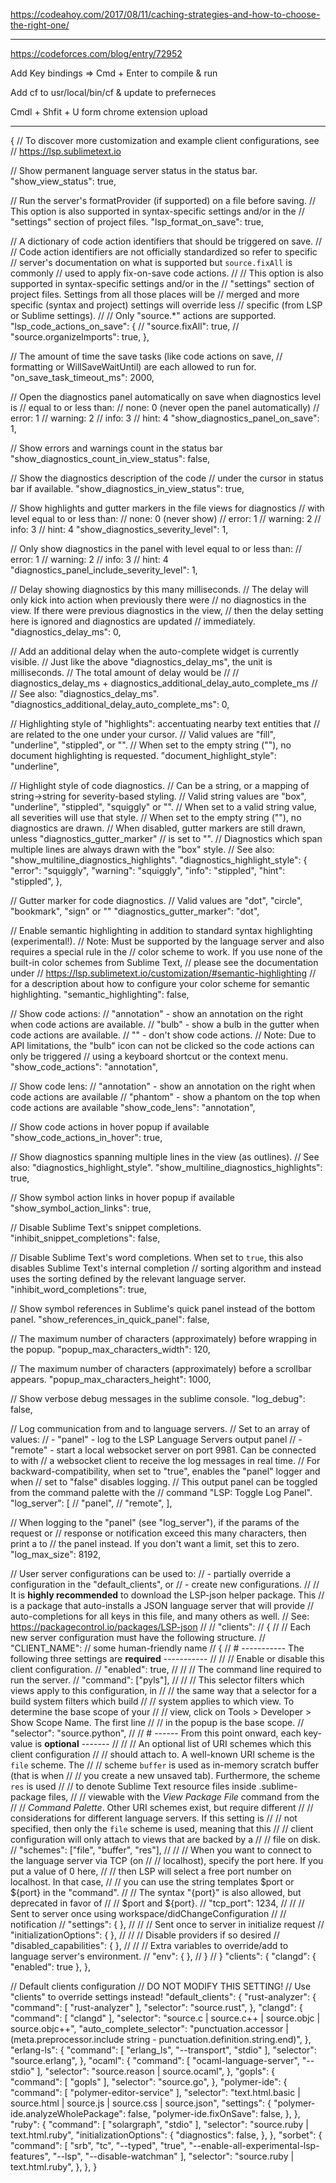 https://codeahoy.com/2017/08/11/caching-strategies-and-how-to-choose-the-right-one/

---------------


https://codeforces.com/blog/entry/72952


Add Key bindings => Cmd + Enter to compile & run

Add cf to usr/local/bin/cf  & update to preferneces 

Cmdl + Shfit + U form chrome extension upload



----------------
{
  // To discover more customization and example client configurations, see
  // https://lsp.sublimetext.io

  // Show permanent language server status in the status bar.
  "show_view_status": true,

  // Run the server's formatProvider (if supported) on a file before saving.
  // This option is also supported in syntax-specific settings and/or in the
  // "settings" section of project files.
  "lsp_format_on_save": true,

  // A dictionary of code action identifiers that should be triggered on save.
  //
  // Code action identifiers are not officially standardized so refer to specific
  // server's documentation on what is supported but `source.fixAll` is commonly
  // used to apply fix-on-save code actions.
  //
  // This option is also supported in syntax-specific settings and/or in the
  // "settings" section of project files. Settings from all those places will be
  // merged and more specific (syntax and project) settings will override less
  // specific (from LSP or Sublime settings).
  //
  // Only "source.*" actions are supported.
  "lsp_code_actions_on_save": {
    // "source.fixAll": true,
    // "source.organizeImports": true,
  },

  // The amount of time the save tasks (like code actions on save,
  // formatting or WillSaveWaitUntil) are each allowed to run for.
  "on_save_task_timeout_ms": 2000,

  // Open the diagnostics panel automatically on save when diagnostics level is
  // equal to or less than:
  // none: 0 (never open the panel automatically)
  // error: 1
  // warning: 2
  // info: 3
  // hint: 4
  "show_diagnostics_panel_on_save": 1,

  // Show errors and warnings count in the status bar
  "show_diagnostics_count_in_view_status": false,

  // Show the diagnostics description of the code
  // under the cursor in status bar if available.
  "show_diagnostics_in_view_status": true,

  // Show highlights and gutter markers in the file views for diagnostics
  // with level equal to or less than:
  // none: 0 (never show)
  // error: 1
  // warning: 2
  // info: 3
  // hint: 4
  "show_diagnostics_severity_level": 1,

  // Only show diagnostics in the panel with level equal to or less than:
  // error: 1
  // warning: 2
  // info: 3
  // hint: 4
  "diagnostics_panel_include_severity_level": 1,

  // Delay showing diagnostics by this many milliseconds.
  // The delay will only kick into action when previously there were
  // no diagnostics in the view. If there were previous diagnostics in the view,
  // then the delay setting here is ignored and diagnostics are updated
  // immediately.
  "diagnostics_delay_ms": 0,

  // Add an additional delay when the auto-complete widget is currently visible.
  // Just like the above "diagnostics_delay_ms", the unit is milliseconds.
  // The total amount of delay would be
  //
  //    diagnostics_delay_ms + diagnostics_additional_delay_auto_complete_ms
  //
  // See also: "diagnostics_delay_ms".
  "diagnostics_additional_delay_auto_complete_ms": 0,

  // Highlighting style of "highlights": accentuating nearby text entities that
  // are related to the one under your cursor.
  // Valid values are "fill", "underline", "stippled", or "".
  // When set to the empty string (""), no document highlighting is requested.
  "document_highlight_style": "underline",

  // Highlight style of code diagnostics.
  // Can be a string, or a mapping of string->string for severity-based styling.
  // Valid string values are "box", "underline", "stippled", "squiggly" or "".
  // When set to a valid string value, all severities will use that style.
  // When set to the empty string (""), no diagnostics are drawn.
  // When disabled, gutter markers are still drawn, unless "diagnostics_gutter_marker"
  // is set to "".
  // Diagnostics which span multiple lines are always drawn with the "box" style.
  // See also: "show_multiline_diagnostics_highlights".
  "diagnostics_highlight_style": {
    "error": "squiggly",
    "warning": "squiggly",
    "info": "stippled",
    "hint": "stippled",
  },

  // Gutter marker for code diagnostics.
  // Valid values are "dot", "circle", "bookmark", "sign" or ""
  "diagnostics_gutter_marker": "dot",

  // Enable semantic highlighting in addition to standard syntax highlighting (experimental!).
  // Note: Must be supported by the language server and also requires a special rule in the
  // color scheme to work. If you use none of the built-in color schemes from Sublime Text,
  // please see the documentation under
  //   https://lsp.sublimetext.io/customization/#semantic-highlighting
  // for a description about how to configure your color scheme for semantic highlighting.
  "semantic_highlighting": false,

  // Show code actions:
  // "annotation" - show an annotation on the right when code actions are available.
  // "bulb" - show a bulb in the gutter when code actions are available.
  // "" - don't show code actions.
  // Note: Due to API limitations, the "bulb" icon can not be clicked so the code actions can only be triggered
  // using a keyboard shortcut or the context menu.
  "show_code_actions": "annotation",

  // Show code lens:
  // "annotation" - show an annotation on the right when code actions are available
  // "phantom" - show a phantom on the top when code actions are available
  "show_code_lens": "annotation",

  // Show code actions in hover popup if available
  "show_code_actions_in_hover": true,

  // Show diagnostics spanning multiple lines in the view (as outlines).
  // See also: "diagnostics_highlight_style".
  "show_multiline_diagnostics_highlights": true,

  // Show symbol action links in hover popup if available
  "show_symbol_action_links": true,

  // Disable Sublime Text's snippet completions.
  "inhibit_snippet_completions": false,

  // Disable Sublime Text's word completions. When set to `true`, this also disables Sublime Text's internal completion
  // sorting algorithm and instead uses the sorting defined by the relevant language server.
  "inhibit_word_completions": true,

  // Show symbol references in Sublime's quick panel instead of the bottom panel.
  "show_references_in_quick_panel": false,

  // The maximum number of characters (approximately) before wrapping in the popup.
  "popup_max_characters_width": 120,

  // The maximum number of characters (approximately) before a scrollbar appears.
  "popup_max_characters_height": 1000,

  // Show verbose debug messages in the sublime console.
  "log_debug": false,

  // Log communication from and to language servers.
  // Set to an array of values:
  // - "panel" - log to the LSP Language Servers output panel
  // - "remote" - start a local websocket server on port 9981. Can be connected to with
  //              a websocket client to receive the log messages in real time.
  // For backward-compatibility, when set to "true", enables the "panel" logger and when
  // set to "false" disables logging.
  // This output panel can be toggled from the command palette with the
  // command "LSP: Toggle Log Panel".
  "log_server": [
    // "panel",
    // "remote",
  ],

  // When logging to the "panel" (see "log_server"), if the params of the request or
  // response or notification exceed this many characters, then print a <snip> to
  // the panel instead. If you don't want a limit, set this to zero.
  "log_max_size": 8192,

  // User server configurations can be used to:
  // - partially override a configuration in the "default_clients", or
  // - create new configurations.
  //
  // It is **highly recommended** to download the LSP-json helper package. This
  // is a package that auto-installs a JSON language server that will provide
  // auto-completions for all keys in this file, and many others as well.
  // See: https://packagecontrol.io/packages/LSP-json
  //
  // "clients":
  // {
  //   // Each new server configuration must have the following structure.
  //   "CLIENT_NAME": // some human-friendly name
  //   {
  //     # ----------- The following three settings are **required** -----------
  //
  //     // Enable or disable this client configuration.
  //     "enabled": true,
  //
  //     // The command line required to run the server.
  //     "command": ["pyls"],
  //
  //     // This selector filters which views apply to this configuration, in
  //     // the same way that a selector for a build system filters which build
  //     // system applies to which view. To determine the base scope of your
  //     // view, click on Tools > Developer > Show Scope Name. The first line
  //     // in the popup is the base scope.
  //     "selector": "source.python",
  //
  //     # ------ From this point onward, each key-value is **optional** -------
  //
  //     // An optional list of URI schemes which this client configuration
  //     // should attach to. A well-known URI scheme is the `file` scheme. The
  //     // scheme `buffer` is used as in-memory scratch buffer (that is when
  //     // you create a new unsaved tab). Furthermore, the scheme `res` is used
  //     // to denote Sublime Text resource files inside .sublime-package files,
  //     // viewable with the _View Package File_ command from the
  //     // _Command Palette_. Other URI schemes exist, but require different
  //     // considerations for different language servers.  If this setting is
  //     // not specified, then only the `file` scheme is used, meaning that this
  //     // client configuration will only attach to views that are backed by a
  //     // file on disk.
  //     "schemes": ["file", "buffer", "res"],
  //
  //     // When you want to connect to the language server via TCP (on
  //     // localhost), specify the port here. If you put a value of 0 here,
  //     // then LSP will select a free port number on localhost. In that case,
  //     // you can use the string templates $port or ${port} in the "command".
  //     // The syntax "{port}" is also allowed, but deprecated in favor of
  //     // $port and ${port}.
  //     "tcp_port": 1234,
  //
  //     // Sent to server once using workspace/didChangeConfiguration
  //     // notification
  //     "settings": { },
  //
  //     // Sent once to server in initialize request
  //     "initializationOptions": { },
  //
  //     // Disable providers if so desired
  //     "disabled_capabilities": { },
  //
  //     // Extra variables to override/add to language server's environment.
  //     "env": { },
  //   }
  // }
  "clients": {
    "clangd":
    {
			"enabled": true
		},
  },

  // Default clients configuration
  // DO NOT MODIFY THIS SETTING!
  // Use "clients" to override settings instead!
  "default_clients": {
    "rust-analyzer": {
      "command": [
        "rust-analyzer"
      ],
      "selector": "source.rust",
    },
    "clangd": {
      "command": [
        "clangd"
      ],
      "selector": "source.c | source.c++ | source.objc | source.objc++",
      "auto_complete_selector": "punctuation.accessor | (meta.preprocessor.include string - punctuation.definition.string.end)",
    },
    "erlang-ls": {
      "command": [
        "erlang_ls",
        "--transport",
        "stdio"
      ],
      "selector": "source.erlang",
    },
    "ocaml": {
      "command": [
        "ocaml-language-server",
        "--stdio"
      ],
      "selector": "source.reason | source.ocaml",
    },
    "gopls": {
      "command": [
        "gopls"
      ],
      "selector": "source.go",
    },
    "polymer-ide": {
      "command": [
        "polymer-editor-service"
      ],
      "selector": "text.html.basic | source.html | source.js | source.css | source.json",
      "settings": {
        "polymer-ide.analyzeWholePackage": false,
        "polymer-ide.fixOnSave": false,
      },
    },
    "ruby": {
      "command": [
        "solargraph",
        "stdio"
      ],
      "selector": "source.ruby | text.html.ruby",
      "initializationOptions": {
        "diagnostics": false,
      },
    },
    "sorbet": {
      "command": [
        "srb",
        "tc",
        "--typed",
        "true",
        "--enable-all-experimental-lsp-features",
        "--lsp",
        "--disable-watchman"
      ],
      "selector": "source.ruby | text.html.ruby",
    },
  },
}
